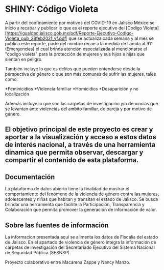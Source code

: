 # SHINY: Código Violeta

A partir del confinamiento por motivos del COVID-19 en Jalisco México se inicio a recabar y publicar lo que es el reporte ejecutivo del [Codigo Violeta]
[https://igualdad.jalisco.gob.mx/pdf/Reporte-Ejecutivo-Codigo-Violeta_pub_28feb2021_vf.pdf] que se actualiza cada semana y al mes se publica este reporte, parte del nombre recae a la medida de llamda al 911 (Emergencias) el cual brinda atención especializada al mencionarse el "código violeta" para la protección de mujeres y sus hijos e hijas que sientan en peligro.

También incluye lo que es delitos que pueden entenderse desde la perspectiva de género o que son más comunes de sufrir las mujeres, tales como:

*Feminicidios
*Violencia familiar
*Homicidios
*Desaparición y no localización

Además incluye lo que son las carpetas de investigación y/o denuncias que se levantan ante violencias del ambito familiar, de pareja y por motivo de género.


## El objetivo principal de este proyecto es crear y aportar a la visualización y acceso a estos datos de interés nacional, a través de una herramienta dinamica que permita observar, descargar y compartir el contenido de esta plataforma.


## Documentación
La plataforma de datos abierto tiene la finalidad de mostrar el comportamiento del fenómeno de la violencia de género contra las mujeres, adolescentes y niñas que habitan y transitan el estado de Jalisco.
Se busca brindar una herramienta que facilite la Participación, Transparencia y Colaboración que permita promover la generación de información de valor.

## Sobre las fuentes de información
La informacion presentada aquí se alimenta los datos de Fiscalía del estado de Jalisco.
En el apartado de violencia de género integra la información de carpetas de investigación del Secretariado Ejecutivo del Sistema Nacional de Seguridad Pública (SESNSP).






Proyecto colaborativo entre Macarena Zappe y Nancy Manzo.
